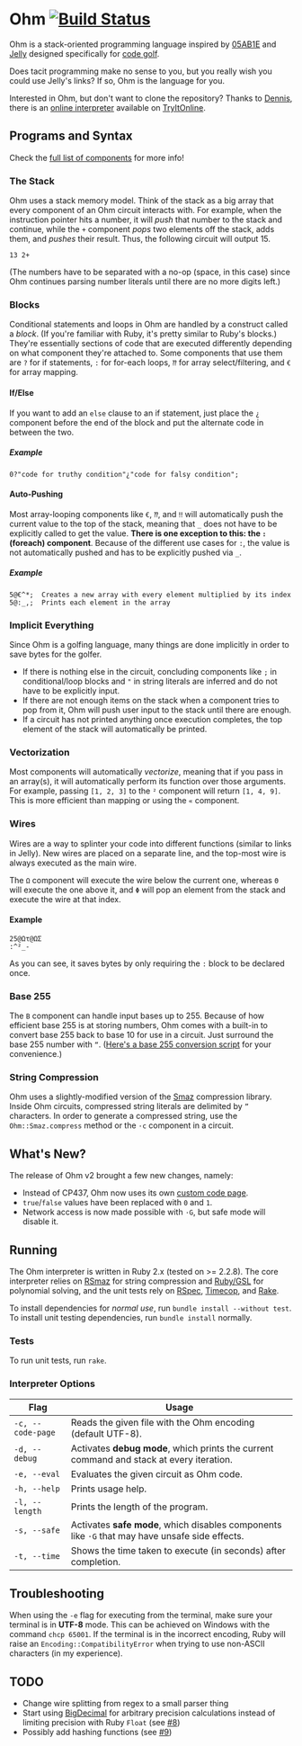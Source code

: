 # Ohm [![Build Status](https://travis-ci.org/nickbclifford/Ohm.svg?branch=master)](https://travis-ci.org/nickbclifford/Ohm)
Ohm is a stack-oriented programming language inspired by [05AB1E](https://github.com/Adriandmen/05AB1E/) and [Jelly](https://github.com/DennisMitchell/jelly) designed specifically for [code golf](https://en.wikipedia.org/wiki/Code_golf).

Does tacit programming make no sense to you, but you really wish you could use Jelly's links? If so, Ohm is the language for you.

Interested in Ohm, but don't want to clone the repository? Thanks to [Dennis](https://github.com/DennisMitchell), there is an [online interpreter](https://tio.run/#ohm2) available on [TryItOnline](https://tio.run/#home).

## Programs and Syntax

Check the [full list of components](https://github.com/nickbclifford/Ohm/blob/master/components.md) for more info!

### The Stack
Ohm uses a stack memory model. Think of the stack as a big array that every component of an Ohm circuit interacts with. For example, when the instruction pointer hits a number, it will *push* that number to the stack and continue, while the `+` component *pops* two elements off the stack, adds them, and *pushes* their result. Thus, the following circuit will output 15.

```
13 2+
```

(The numbers have to be separated with a no-op (space, in this case) since Ohm continues parsing number literals until there are no more digits left.)

### Blocks
Conditional statements and loops in Ohm are handled by a construct called a _block_. (If you're familiar with Ruby, it's pretty similar to Ruby's blocks.) They're essentially sections of code that are executed differently depending on what component they're attached to. Some components that use them are `?` for if statements, `:` for for-each loops, `⁇` for array select/filtering, and `€` for array mapping.

#### If/Else
If you want to add an `else` clause to an if statement, just place the `¿` component before the end of the block and put the alternate code in between the two.

##### Example
```
0?"code for truthy condition"¿"code for falsy condition";
```

#### Auto-Pushing
Most array-looping components like `€`, `⁇`, and `‼` will automatically push the current value to the top of the stack, meaning that `_` does not have to be explicitly called to get the value. **There is one exception to this: the `:` (foreach) component**. Because of the different use cases for `:`, the value is not automatically pushed and has to be explicitly pushed via `_`.

##### Example
```
5@€^*;  Creates a new array with every element multiplied by its index
5@:_,;  Prints each element in the array
```

### Implicit Everything
Since Ohm is a golfing language, many things are done implicitly in order to save bytes for the golfer.
- If there is nothing else in the circuit, concluding components like `;` in conditional/loop blocks and `"` in string literals are inferred and do not have to be explicitly input.
- If there are not enough items on the stack when a component tries to pop from it, Ohm will push user input to the stack until there are enough.
- If a circuit has not printed anything once execution completes, the top element of the stack will automatically be printed.

### Vectorization
Most components will automatically *vectorize*, meaning that if you pass in an array(s), it will automatically perform its function over those arguments. For example, passing `[1, 2, 3]` to the `²` component will return `[1, 4, 9]`. This is more efficient than mapping or using the `«` component.

### Wires
Wires are a way to splinter your code into different functions (similar to links in Jelly). New wires are placed on a separate line, and the top-most wire is always executed as the main wire.

The `Ω` component will execute the wire below the current one, whereas `Θ` will execute the one above it, and `Φ` will pop an element from the stack and execute the wire at that index.

#### Example
```
25@Ωτ@ΩΣ
:^²_-
```

As you can see, it saves bytes by only requiring the `:` block to be declared once.

### Base 255
The `B` component can handle input bases up to 255. Because of how efficient base 255 is at storing numbers, Ohm comes with a built-in to convert base 255 back to base 10 for use in a circuit. Just surround the base 255 number with `“`. ([Here's a base 255 conversion script](https://tio.run/##y8/INfr/39PI1NTp/38LM3NTYwNLAA) for your convenience.)

### String Compression
Ohm uses a slightly-modified version of the [Smaz](https://github.com/antirez/smaz) compression library. Inside Ohm circuits, compressed string literals are delimited by `”` characters. In order to generate a compressed string, use the `Ohm::Smaz.compress` method or the `·c` component in a circuit.

## What's New?
The release of Ohm v2 brought a few new changes, namely:
- Instead of CP437, Ohm now uses its own [custom code page](https://github.com/nickbclifford/Ohm/blob/master/code_page.md).
- `true`/`false` values have been replaced with `0` and `1`.
- Network access is now made possible with `·G`, but safe mode will disable it.

## Running
The Ohm interpreter is written in Ruby 2.x (tested on >= 2.2.8). The core interpreter relies on [RSmaz](https://github.com/peterc/rsmaz) for string compression and [Ruby/GSL](https://github.com/SciRuby/rb-gsl) for polynomial solving, and the unit tests rely on [RSpec](http://rspec.info/), [Timecop](https://github.com/travisjeffery/timecop), and [Rake](https://github.com/ruby/rake).

To install dependencies for *normal use*, run `bundle install --without test`. To install unit testing dependencies, run `bundle install` normally.

### Tests
To run unit tests, run `rake`.

### Interpreter Options
|Flag|Usage|
|----|-----|
|`-c, --code-page`|Reads the given file with the Ohm encoding (default UTF-8).|
|`-d, --debug`|Activates **debug mode**, which prints the current command and stack at every iteration.|
|`-e, --eval`|Evaluates the given circuit as Ohm code.|
|`-h, --help`|Prints usage help.|
|`-l, --length`|Prints the length of the program.|
|`-s, --safe`|Activates **safe mode**, which disables components like `·G` that may have unsafe side effects.|
|`-t, --time`|Shows the time taken to execute (in seconds) after completion.|

## Troubleshooting
When using the `-e` flag for executing from the terminal, make sure your terminal is in **UTF-8** mode. This can be achieved on Windows with the command `chcp 65001`. If the terminal is in the incorrect encoding, Ruby will raise an `Encoding::CompatibilityError` when trying to use non-ASCII characters (in my experience).

## TODO
- Change wire splitting from regex to a small parser thing
- Start using [BigDecimal](https://ruby-doc.org/stdlib-2.4.2/libdoc/bigdecimal/rdoc/BigDecimal.html) for arbitrary precision calculations instead of limiting precision with Ruby `Float` (see [#8](https://github.com/nickbclifford/Ohm/issues/8))
- Possibly add hashing functions (see [#9](https://github.com/nickbclifford/Ohm/issues/9))
